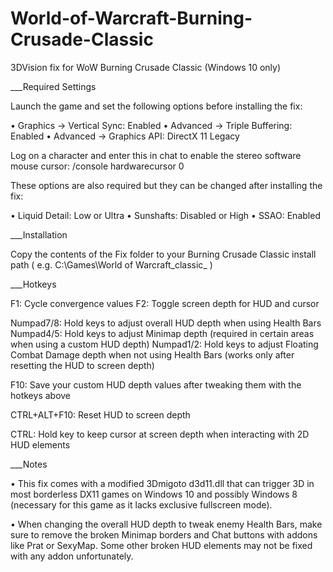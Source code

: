 # World-of-Warcraft-Burning-Crusade-Classic
3DVision fix for WoW Burning Crusade Classic (Windows 10 only)

___Required Settings

Launch the game and set the following options before installing the fix:

• Graphics -> Vertical Sync: Enabled
• Advanced -> Triple Buffering: Enabled
• Advanced -> Graphics API: DirectX 11 Legacy

Log on a character and enter this in chat to enable the stereo software mouse cursor:
/console hardwarecursor 0

These options are also required but they can be changed after installing the fix:

• Liquid Detail: Low or Ultra
• Sunshafts: Disabled or High
• SSAO: Enabled



___Installation

Copy the contents of the Fix folder to your Burning Crusade Classic install path ( e.g. C:\Games\World of Warcraft\_classic_ )



___Hotkeys

F1: Cycle convergence values
F2: Toggle screen depth for HUD and cursor

Numpad7/8: Hold keys to adjust overall HUD depth when using Health Bars
Numpad4/5: Hold keys to adjust Minimap depth (required in certain areas when using a custom HUD depth)
Numpad1/2: Hold keys to adjust Floating Combat Damage depth when not using Health Bars (works only after resetting the HUD to screen depth)

F10: Save your custom HUD depth values after tweaking them with the hotkeys above

CTRL+ALT+F10: Reset HUD to screen depth

CTRL: Hold key to keep cursor at screen depth when interacting with 2D HUD elements



___Notes

• This fix comes with a modified 3Dmigoto d3d11.dll that can trigger 3D in most borderless DX11 games on Windows 10 and possibly Windows 8 (necessary for this game as it lacks exclusive fullscreen mode).

• When changing the overall HUD depth to tweak enemy Health Bars, make sure to remove the broken Minimap borders and Chat buttons with addons like Prat or SexyMap. Some other broken HUD elements may not be fixed with any addon unfortunately.
